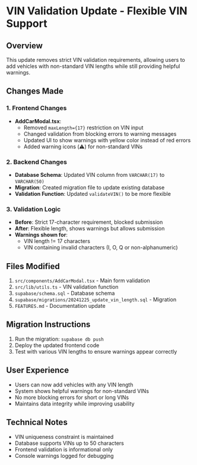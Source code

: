 # VIN Validation Update - Flexible VIN Support

## Overview
This update removes strict VIN validation requirements, allowing users to add vehicles with non-standard VIN lengths while still providing helpful warnings.

## Changes Made

### 1. Frontend Changes
- **AddCarModal.tsx**: 
  - Removed `maxLength={17}` restriction on VIN input
  - Changed validation from blocking errors to warning messages
  - Updated UI to show warnings with yellow color instead of red errors
  - Added warning icons (⚠️) for non-standard VINs

### 2. Backend Changes
- **Database Schema**: Updated VIN column from `VARCHAR(17)` to `VARCHAR(50)`
- **Migration**: Created migration file to update existing database
- **Validation Function**: Updated `validateVIN()` to be more flexible

### 3. Validation Logic
- **Before**: Strict 17-character requirement, blocked submission
- **After**: Flexible length, shows warnings but allows submission
- **Warnings shown for**:
  - VIN length != 17 characters
  - VIN containing invalid characters (I, O, Q or non-alphanumeric)

## Files Modified
1. `src/components/AddCarModal.tsx` - Main form validation
2. `src/lib/utils.ts` - VIN validation function
3. `supabase/schema.sql` - Database schema
4. `supabase/migrations/20241225_update_vin_length.sql` - Migration
5. `FEATURES.md` - Documentation update

## Migration Instructions
1. Run the migration: `supabase db push`
2. Deploy the updated frontend code
3. Test with various VIN lengths to ensure warnings appear correctly

## User Experience
- Users can now add vehicles with any VIN length
- System shows helpful warnings for non-standard VINs
- No more blocking errors for short or long VINs
- Maintains data integrity while improving usability

## Technical Notes
- VIN uniqueness constraint is maintained
- Database supports VINs up to 50 characters
- Frontend validation is informational only
- Console warnings logged for debugging
